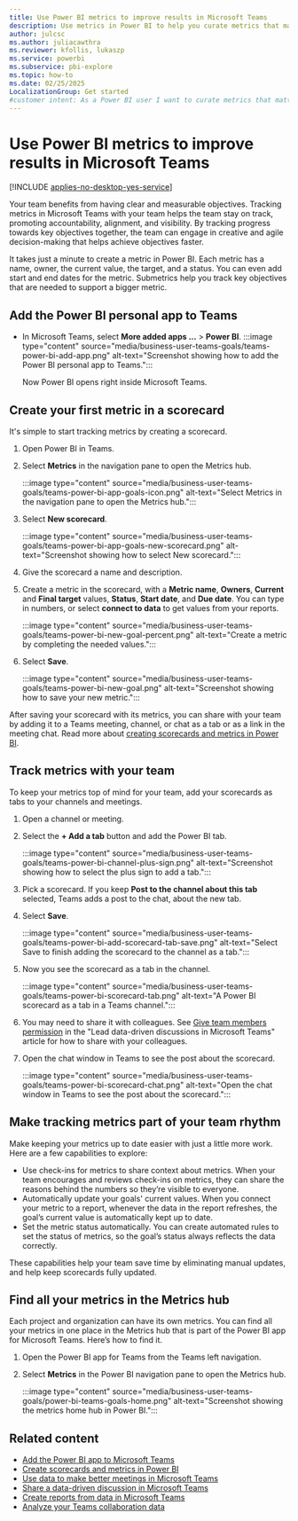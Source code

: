 ```yaml
---
title: Use Power BI metrics to improve results in Microsoft Teams
description: Use metrics in Power BI to help you curate metrics that matter, assign them to the right people, and track over time.
author: julcsc
ms.author: juliacawthra
ms.reviewer: kfollis, lukaszp
ms.service: powerbi
ms.subservice: pbi-explore
ms.topic: how-to
ms.date: 02/25/2025
LocalizationGroup: Get started
#customer intent: As a Power BI user I want to curate metrics that matter.
---
```



# Use Power BI metrics to improve results in Microsoft Teams

[!INCLUDE [applies-no-desktop-yes-service](../includes/applies-no-desktop-yes-service.md)]

Your team benefits from having clear and measurable objectives. Tracking metrics in Microsoft Teams with your team helps the team stay on track, promoting accountability, alignment, and visibility. By tracking progress towards key objectives together, the team can engage in creative and agile decision-making that helps achieve objectives faster.

It takes just a minute to create a metric in Power BI. Each metric has a name, owner, the current value, the target, and a status. You can even add start and end dates for the metric. Submetrics help you track key objectives that are needed to support a bigger metric.

## Add the Power BI personal app to Teams

- In Microsoft Teams, select **More added apps ...** > **Power BI**.
    :::image type="content" source="media/business-user-teams-goals/teams-power-bi-add-app.png" alt-text="Screenshot showing how to add the Power BI personal app to Teams.":::

    Now Power BI opens right inside Microsoft Teams.

## Create your first metric in a scorecard

It's simple to start tracking metrics by creating a scorecard.

1. Open Power BI in Teams.
2. Select **Metrics** in the navigation pane to open the Metrics hub.

    :::image type="content" source="media/business-user-teams-goals/teams-power-bi-app-goals-icon.png" alt-text="Select Metrics in the navigation pane to open the Metrics hub.":::

3. Select **New scorecard**.

    :::image type="content" source="media/business-user-teams-goals/teams-power-bi-app-goals-new-scorecard.png" alt-text="Screenshot showing how to select New scorecard.":::

4. Give the scorecard a name and description.
5. Create a metric in the scorecard, with a **Metric name**, **Owners**, **Current** and **Final target** values, **Status**, **Start date**, and **Due date**. You can type in numbers, or select **connect to data** to get values from your reports.

    :::image type="content" source="media/business-user-teams-goals/teams-power-bi-new-goal-percent.png" alt-text="Create a metric by completing the needed values.":::

6. Select **Save**.

    :::image type="content" source="media/business-user-teams-goals/teams-power-bi-new-goal.png" alt-text="Screenshot showing how to save your new metric.":::

After saving your scorecard with its metrics, you can share with your team by adding it to a Teams meeting, channel, or chat as a tab or as a link in the meeting chat. Read more about [creating scorecards and metrics in Power BI](../create-reports/service-goals-introduction.md).

## Track metrics with your team

To keep your metrics top of mind for your team, add your scorecards as tabs to your channels and meetings.

1. Open a channel or meeting.
2. Select the **+ Add a tab** button and add the Power BI tab.

    :::image type="content" source="media/business-user-teams-goals/teams-power-bi-channel-plus-sign.png" alt-text="Screenshot showing how to select the plus sign to add a tab.":::

3. Pick a scorecard. If you keep **Post to the channel about this tab** selected, Teams adds a post to the chat, about the new tab.

4. Select **Save**.

    :::image type="content" source="media/business-user-teams-goals/teams-power-bi-add-scorecard-tab-save.png" alt-text="Select Save to finish adding the scorecard to the channel as a tab.":::

5. Now you see the scorecard as a tab in the channel.

    :::image type="content" source="media/business-user-teams-goals/teams-power-bi-scorecard-tab.png" alt-text="A Power BI scorecard as a tab in a Teams channel.":::

6. You may need to share it with colleagues. See [Give team members permission](business-user-teams-share-data.md#give-team-members-permission) in the "Lead data-driven discussions in Microsoft Teams" article for how to share with your colleagues.

7. Open the chat window in Teams to see the post about the scorecard.

    :::image type="content" source="media/business-user-teams-goals/teams-power-bi-scorecard-chat.png" alt-text="Open the chat window in Teams to see the post about the scorecard.":::

## Make tracking metrics part of your team rhythm

Make keeping your metrics up to date easier with just a little more work. Here are a few capabilities to explore:

- Use check-ins for metrics to share context about metrics. When your team encourages and reviews check-ins on metrics, they can share the reasons behind the numbers so they’re visible to everyone.
- Automatically update your goals' current values. When you connect your metric to a report, whenever the data in the report refreshes, the goal’s current value is automatically kept up to date.
- Set the metric status automatically.  You can create automated rules to set the status of metrics, so the goal’s status always reflects the data correctly.

These capabilities help your team save time by eliminating manual updates, and help keep scorecards fully updated.

## Find all your metrics in the Metrics hub

Each project and organization can have its own metrics. You can find all your metrics in one place in the Metrics hub that is part of the Power BI app for Microsoft Teams. Here’s how to find it.

1. Open the Power BI app for Teams from the Teams left navigation.
2. Select **Metrics** in the Power BI navigation pane to open the Metrics hub.

    :::image type="content" source="media/business-user-teams-goals/power-bi-teams-goals-home.png" alt-text="Screenshot showing the metrics home hub in Power BI.":::

## Related content

- [Add the Power BI app to Microsoft Teams](../collaborate-share/service-microsoft-teams-app.md)
- [Create scorecards and metrics in Power BI](../create-reports/service-goals-introduction.md)
- [Use data to make better meetings in Microsoft Teams](business-user-teams-meetings.md)
- [Share a data-driven discussion in Microsoft Teams](business-user-teams-share-data.md)
- [Create reports from data in Microsoft Teams](business-user-teams-create-reports.md)
- [Analyze your Teams collaboration data](business-user-teams-collaboration-data.md)
